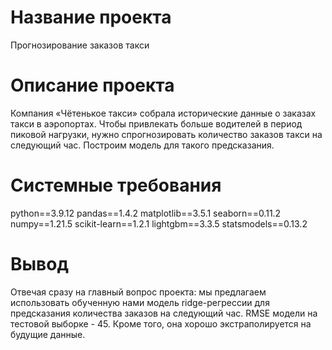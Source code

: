 # Название проекта

Прогнозирование заказов такси


# Описание проекта 

Компания «Чётенькое такси» собрала исторические данные о заказах такси в аэропортах.
Чтобы привлекать больше водителей в период пиковой нагрузки, нужно спрогнозировать количество заказов такси на следующий час.
Построим модель для такого предсказания.

   
# Системные требования 

python==3.9.12
pandas==1.4.2
matplotlib==3.5.1
seaborn==0.11.2
numpy==1.21.5
scikit-learn==1.2.1
lightgbm==3.3.5
statsmodels==0.13.2


# Вывод 

Отвечая сразу на главный вопрос проекта: мы предлагаем использовать обученную нами модель ridge-регрессии для предсказания количества заказов на следующий час.
RMSE модели на тестовой выборке - 45.
Кроме того, она хорошо экстраполируется на будущие данные.
